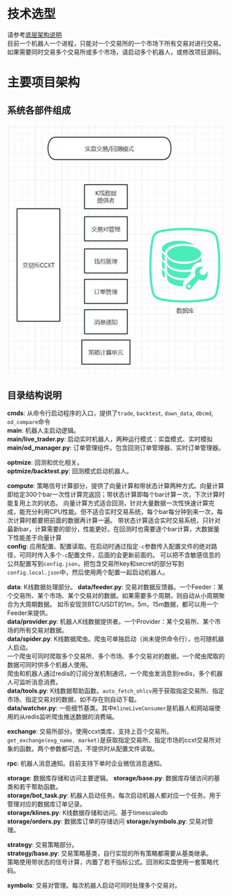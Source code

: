 # 技术选型
请参考[底层架构说明](sys_structure.md)  
目前一个机器人一个进程，只能对一个交易所的一个市场下所有交易对进行交易。  
如果需要同时交易多个交易所或多个市场，请启动多个机器人，或修改项目源码。  

# 主要项目架构
## 系统各部件组成
![](./img/structure.png)

## 目录结构说明
**cmds**: 从命令行启动程序的入口，提供了`trade`, `backtest`, `down_data`, `dbcmd`, `od_compare`命令  
**main**: 机器人主启动逻辑。  
**main/live_trader.py**: 启动实时机器人，两种运行模式：实盘模式、实时模拟  
**main/od_manager.py**: 订单管理组件。包含回测订单管理器、实时订单管理器。

**optmize**: 回测和优化相关。  
**optmize/backtest.py**: 回测模式启动机器人。

**compute**: 策略信号计算部分，提供了向量计算和带状态计算两种方式。向量计算即给定300个bar一次性计算完返回；带状态计算即每个bar计算一次，下次计算时能复用上次的状态。
向量计算方式适合回测，针对大量数据一次性快速计算完成，能充分利用CPU性能。但不适合实时交易系统，每个bar每分钟到来一次，每次计算时都要把前面的数据再计算一遍。
带状态计算适合实时交易系统，只针对最新bar，计算需要的部分，性能更好。在回测时也需要逐个bar计算，大数据量下性能差于向量计算  
**config**: 应用配置、配置读取。在启动时通过指定`-c`参数传入配置文件的绝对路径，可同时传入多个`-c`配置文件，后面的会更新前面的。
可以把不含敏感信息的公共配置写到`config.json`，把包含交易所key和secret的部分写到`config.local.json`中，然后使用两个配置一起启动机器人。  

**data**: K线数据处理部分。
**data/feeder.py**: 交易对数据反馈器。一个Feeder：某个交易所、某个市场、某个交易对的数据。如果需要多个周期，则自动从小周期聚合为大周期数据。
如币安现货BTC/USDT的1m，5m，15m数据，都可以用一个Feeder来提供。  
**data/provider.py**: 机器人K线数据提供者。一个Provider：某个交易所、某个市场的所有交易对数据。  
**data/spider.py**: K线数据爬虫。爬虫可单独启动（尚未提供命令行），也可随机器人启动。  
一个爬虫可同时爬取多个交易所、多个市场、多个交易对的数据。一个爬虫爬取的数据可同时供多个机器人使用。  
爬虫和机器人通过redis的订阅分发机制通讯，一个爬虫发消息到redis，多个机器人可监听消息消费。  
**data/tools.py**: K线数据帮助函数。`auto_fetch_ohlcv`用于获取指定交易所、指定市场、指定交易对的数据，如不存在则自动下载。  
**data/watcher.py**: 一些细节基类。其中`KlineLiveConsumer`是机器人和网站端使用的从redis监听爬虫推送数据的消费端。  

**exchange**: 交易所部分。使用ccxt类库，支持上百个交易所。    
`get_exchange(exg_name, market)`是获取指定交易所、指定市场的ccxt交易所对象的函数。两个参数都可选，不提供时从配置文件读取。  

**rpc**: 机器人消息通知。目前支持下单时企业微信消息通知。  

**storage**: 数据库存储和访问主要逻辑。
**storage/base.py**: 数据库存储访问的基类和若干帮助函数。  
**storage/bot_task.py**: 机器人启动任务。每次启动机器人都对应一个任务。用于管理对应的数据库订单记录。  
**storage/klines.py**: K线数据存储和访问。基于timescaledb  
**storage/orders.py**: 数据库订单的存储访问
**storage/symbols.py**: 交易对管理。

**strategy**: 交易策略部分。  
**strategy/base.py**: 交易策略基类，自行实现的所有策略都需要从基类继承。  
策略使用带状态的信号计算，内置了若干指标公式。回测和实盘使用一套策略代码。   

**symbols**: 交易对管理。每次机器人启动可同时处理多个交易对。  



